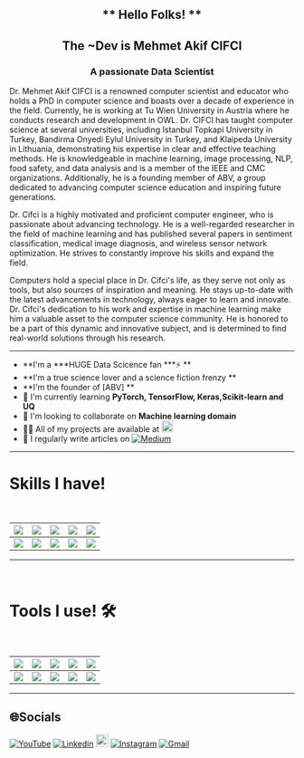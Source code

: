 <h2 align="center"> ** Hello Folks! ** </h2>
<h2 align="center"> The ~Dev is Mehmet Akif CIFCI </h2>
<h3 align="center">A passionate Data Scientist</h3>

Dr. Mehmet Akif CIFCI is a renowned computer scientist and educator who holds a PhD in computer science and boasts over a decade of experience in the field. Currently, he is working at Tu Wien University in Austria where he conducts research and development in OWL. Dr. CIFCI has taught computer science at several universities, including Istanbul Topkapi University in Turkey, Bandirma Onyedi Eylul University in Turkey, and Klaipeda University in Lithuania, demonstrating his expertise in clear and effective teaching methods. He is knowledgeable in machine learning, image processing, NLP, food safety, and data analysis and is a member of the IEEE and CMC organizations. Additionally, he is a founding member of ABV, a group dedicated to advancing computer science education and inspiring future generations. <br>

Dr. Cifci is a highly motivated and proficient computer engineer, who is passionate about advancing technology. He is a well-regarded researcher in the field of machine learning and has published several papers in sentiment classification, medical image diagnosis, and wireless sensor network optimization. He strives to constantly improve his skills and expand the field. <br>

Computers hold a special place in Dr. Cifci's life, as they serve not only as tools, but also sources of inspiration and meaning. He stays up-to-date with the latest advancements in technology, always eager to learn and innovate. Dr. Cifci's dedication to his work and expertise in machine learning make him a valuable asset to the computer science community. He is honored to be a part of this dynamic and innovative subject, and is determined to find real-world solutions through his research.

<hr>

-  **I'm a ***HUGE Data Scicence fan ***⚡ **
-  **I'm a true science lover and a science fiction frenzy **
-  **I'm the founder of [ABV] **
- 🌱 I'm currently learning **PyTorch, TensorFlow, Keras,Scikit-learn and UQ**
- 👯 I'm looking to collaborate on **Machine learning domain**
- 👨‍💻 All of my projects are available at  <a href="https://scholar.google.com/citations?hl=en&user=asfGDHwAAAAJ" target="_blank"><img height="20" src = "https://upload.wikimedia.org/wikipedia/commons/2/28/Google_Scholar_logo.png?20190206225436"></a>
- 📝 I regularly write articles on [![Medium](https://img.shields.io/badge/Medium-12100E?logo=medium&logoColor=white)](https://medium.com/@themanoftalent) 


<hr>
<h1>Skills I have! </h1>
<Br>
  
|![](https://img.shields.io/badge/Machine%20Learning-brightgreen?style=for-the-badge)|![](https://img.shields.io/badge/ML-Supervized%20Learning-brightgreen?style=for-the-badge)|![](https://img.shields.io/badge/ML-Unsupervized%20Learning-brightgreen?style=for-the-badge)|![](https://img.shields.io/badge/Web%20Scraping-red?style=for-the-badge)|![](https://img.shields.io/badge/Dashboards-red?style=for-the-badge)|
|---|---|---|---|---|
|![](https://img.shields.io/badge/Data%20Science-blue?style=for-the-badge)|![](https://img.shields.io/badge/DS-Data%20Cleaning-blue?style=for-the-badge)|![](https://img.shields.io/badge/DS-Data%20Analysis-blue?style=for-the-badge)|![](https://img.shields.io/badge/DS-Data%20Visualization-blue?style=for-the-badge)|![](https://img.shields.io/badge/And%20More!-yellow?style=for-the-badge)|
  
<hr>
<Br>
<h1>Tools I use! 🛠️</h1>
<Br>
 
|![](https://img.shields.io/badge/Python-FFD43B?style=for-the-badge&logo=python&logoColor=darkgreen)|![](https://img.shields.io/badge/TensorFlow-FF6F00?style=for-the-badge&logo=TensorFlow&logoColor=white)|![](https://img.shields.io/badge/scikit_learn-F7931E?style=for-the-badge&logo=scikit-learn&logoColor=white)|![](https://img.shields.io/badge/Keras-D00000?style=for-the-badge&logo=Keras&logoColor=white)|![](https://img.shields.io/badge/Jupyter-F37626.svg?&style=for-the-badge&logo=Jupyter&logoColor=white)|
|---|---|---|---|---|
|![](https://img.shields.io/badge/conda-342B029.svg?&style=for-the-badge&logo=anaconda&logoColor=white)|![](https://img.shields.io/badge/Pandas-2C2D72?style=for-the-badge&logo=pandas&logoColor=white)|![](https://img.shields.io/badge/Numpy-777BB4?style=for-the-badge&logo=numpy&logoColor=white)|![](https://img.shields.io/badge/Plotly-239120?style=for-the-badge&logo=plotly&logoColor=white)|![](https://img.shields.io/badge/And%20More!-yellow?style=for-the-badge)|
  
<hr>

## 🌐Socials
[![YouTube](https://img.shields.io/badge/YouTube-%23FF0000.svg?logo=YouTube&logoColor=white)](https://youtube.com/c/themanoftalent) 
[![Linkedin](https://img.shields.io/badge/-LinkedIn-blue?style=flat&logo=Linkedin&logoColor=white)](https://www.linkedin.com/in/themanoftalent/)
[<img src="https://img.shields.io/github/followers/themanoftalent?label=follow&style=social" height="22" title="Follow me" />](https://github.com/themanoftalent) 
[![Instagram](https://img.shields.io/badge/-Instagram-c13584?style=flat&labelColor=c13584&logo=instagram&logoColor=white)](https://www.instagram.com/themanoftalent)
[![Gmail](https://img.shields.io/badge/-Gmail-c14438?style=flat&logo=Gmail&logoColor=white)](mailto:mehcifci@kvk.lt)

